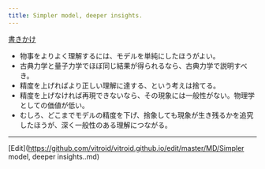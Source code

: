 ```yaml
---
title: Simpler model, deeper insights.
---
```

[書きかけ](/書きかけ)

* 物事をよりよく理解するには、モデルを単純にしたほうがよい。
* 古典力学と量子力学でほぼ同じ結果が得られるなら、古典力学で説明すべき。
* 精度を上げればより正しい理解に達する、という考えは捨てる。
* 精度を上げなければ再現できないなら、その現象には一般性がない。物理学としての価値が低い。
* むしろ、どこまでモデルの精度を下げ、捨象しても現象が生き残るかを追究したほうが、深く一般性のある理解につながる。
<!--  -->




----
[Edit](https://github.com/vitroid/vitroid.github.io/edit/master/MD/Simpler model, deeper insights..md)
